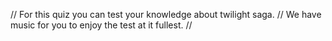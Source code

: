 // For this quiz you can test your knowledge about twilight saga. 
// We have music for you to enjoy the test at it fullest. 
// 
